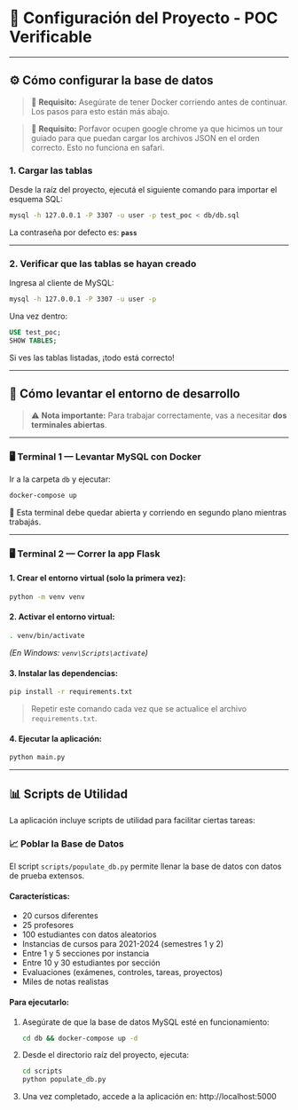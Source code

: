 # 🚀 Configuración del Proyecto - POC Verificable
---

## ⚙️ Cómo configurar la base de datos

> 📌 **Requisito:** Asegúrate de tener Docker corriendo antes de continuar. Los pasos para esto están más abajo.

> 📌 **Requisito:** Porfavor ocupen google chrome ya que hicimos un tour guiado para que puedan cargar los archivos JSON en el orden correcto. Esto no funciona en safari.

### 1. Cargar las tablas

Desde la raíz del proyecto, ejecutá el siguiente comando para importar el esquema SQL:

```bash
mysql -h 127.0.0.1 -P 3307 -u user -p test_poc < db/db.sql
```

La contraseña por defecto es: **`pass`**

---

### 2. Verificar que las tablas se hayan creado

Ingresa al cliente de MySQL:

```bash
mysql -h 127.0.0.1 -P 3307 -u user -p
```

Una vez dentro:

```sql
USE test_poc;
SHOW TABLES;
```

Si ves las tablas listadas, ¡todo está correcto!

---

## 🐳 Cómo levantar el entorno de desarrollo

> ⚠️ **Nota importante:** Para trabajar correctamente, vas a necesitar **dos terminales abiertas**.

---

### 🖥 Terminal 1 — Levantar MySQL con Docker

Ir a la carpeta `db` y ejecutar:

```bash
docker-compose up
```

🛑 Esta terminal debe quedar abierta y corriendo en segundo plano mientras trabajás.

---

### 🖥 Terminal 2 — Correr la app Flask

#### 1. Crear el entorno virtual (solo la primera vez):

```bash
python -m venv venv
```

#### 2. Activar el entorno virtual:

```bash
. venv/bin/activate
```

*(En Windows: `venv\Scripts\activate`)*

#### 3. Instalar las dependencias:

```bash
pip install -r requirements.txt
```

> Repetir este comando cada vez que se actualice el archivo `requirements.txt`.

#### 4. Ejecutar la aplicación:

```bash
python main.py
```

---

## 📊 Scripts de Utilidad

La aplicación incluye scripts de utilidad para facilitar ciertas tareas:

### 📈 Poblar la Base de Datos

El script `scripts/populate_db.py` permite llenar la base de datos con datos de prueba extensos.

#### Características:

- 20 cursos diferentes
- 25 profesores
- 100 estudiantes con datos aleatorios
- Instancias de cursos para 2021-2024 (semestres 1 y 2)
- Entre 1 y 5 secciones por instancia
- Entre 10 y 30 estudiantes por sección
- Evaluaciones (exámenes, controles, tareas, proyectos)
- Miles de notas realistas

#### Para ejecutarlo:

1. Asegúrate de que la base de datos MySQL esté en funcionamiento:
   ```bash
   cd db && docker-compose up -d
   ```

2. Desde el directorio raíz del proyecto, ejecuta:
   ```bash
   cd scripts
   python populate_db.py
   ```

3. Una vez completado, accede a la aplicación en:
   http://localhost:5000


















